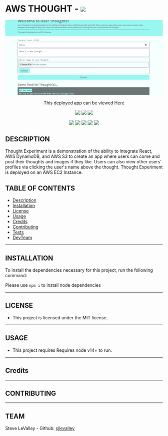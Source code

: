 # AWS THOUGHT - ![](https://img.shields.io/badge/License-MIT-yellow.svg)

![App Screenshot](AppScreenShot.png "Description")

<p align="center">This deployed app can be viewed <a href="http://18.191.138.198" target="_blank">Here</a></p>

<p align="center">
    <img src="https://img.shields.io/github/repo-size/sjlevalley/aws-thought" />
    <img src="https://img.shields.io/github/issues/sjlevalley/aws-thought" />
    <img src="https://img.shields.io/github/last-commit/sjlevalley/aws-thought" >

</p>
  
<p align="center">
    <img src="https://img.shields.io/badge/Javascript-yellow" />
    <img src="https://img.shields.io/badge/express-orange" />
    <img src="https://img.shields.io/badge/DataBase-DynamoDB / S3-green"  />
    <img src="https://img.shields.io/badge/Deployed_On%3A-AWS_EC2_Instance-pink"  />
    <img src="https://img.shields.io/badge/React.js-blue"  />

</p>

## DESCRIPTION

Thought Experiment is a demonstration of the ability to integrate React, AWS DynamoDB, and AWS S3 to create an app where users can come and post their thoughts and images if they like. Users can also view other users' profiles via clicking the user's name above the thought. Thought Experiment is deployed on an AWS EC2 Instance.

## TABLE OF CONTENTS

- [Description](#description)
- [Installation](#Installation)
- [License](#License)
- [Usage](#Usage)
- [Credits](#Credits)
- [Contributing](#Contributing)
- [Tests](#Tests)
- [DevTeam](#Team)
<hr>

## INSTALLATION

To install the dependencies necessary for this project, run the following command:

Please use `npm i` to install node dependencies

<hr>

## LICENSE

- This project is licensed under the MIT license.
<hr>

## USAGE

- This project requires Requires node v14+ to run.
<hr>

## Credits

<hr>

## CONTRIBUTING

<hr>

## TEAM

Steve LeValley - Github: [sjlevalley](https://www.github.com/sjlevalley)<br>
